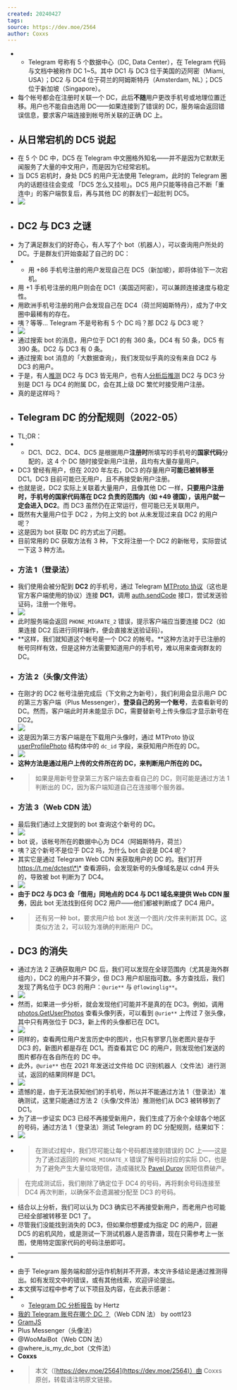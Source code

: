 ```yaml
---
created: 20240427
tags: 
source: https://dev.moe/2564
author: Coxxs
---
```

- - Telegram 号称有 5 个数据中心（DC, Data Center），在 Telegram 代码与文档中被称作 DC 1~5。其中 DC1 与 DC3 位于美国的迈阿密（Miami, USA）；DC2 与 DC4 位于荷兰的阿姆斯特丹（Amsterdam, NL）；DC5 位于新加坡（Singapore）。
- 每个帐号都会在注册时关联一个 DC，此后**不随**用户更改手机号或地理位置迁移。用户也不能自由选用 DC——如果连接到了错误的 DC，服务端会返回错误信息，要求客户端连接到帐号所关联的正确 DC 上。
- ## 从日常宕机的 DC5 说起
- 在 5 个 DC 中，DC5 在 Telegram 中文圈格外知名——并不是因为它默默无闻服务了大量的中文用户，而是因为它经常宕机。
- 当 DC5 宕机时，身处 DC5 的用户无法使用 Telegram，此时的 Telegram 圈内的话题往往会变成 「DC5 怎么又挂啦」。DC5 用户只能等待自己不断「重连中」的客户端恢复后，再与其他 DC 的群友们一起批判 DC5。
- ![](assets/2024/image-1-1024x1006.png)
- ## DC2 与 DC3 之谜
- 为了满足群友们的好奇心，有人写了个 bot（机器人），可以查询用户所处的 DC。于是群友们开始查起了自己的 DC：
- -   用 +86 手机号注册的用户发现自己在 DC5（新加坡），即将体验下一次宕机。
-   用 +1 手机号注册的用户则会在 DC1（美国迈阿密），可以兼顾连接速度与稳定性。
-   用欧洲手机号注册的用户会发现自己在 DC4（荷兰阿姆斯特丹），成为了中文圈中最稀有的存在。
- 咦？等等… Telegram 不是号称有 5 个 DC 吗？那 DC2 与 DC3 呢？
- ![](assets/2024/image-1024x214.png)
- 通过搜索 bot 的消息，用户位于 DC1 的有 360 条，DC4 有 50 条，DC5 有 390 条。DC2 与 DC3 有 0 条。
- 通过搜索 bot 消息的「大数据查询」，我们发现似乎真的没有来自 DC2 与 DC3 的用户。
- 于是，有人[推测](https://t.me/tgsucks/307) DC2 与 DC3 皆无用户，也有人[分析后推测](https://blog.hertz.zone/2021-11-07_TGDC) DC2 与 DC3 分别是 DC1 与 DC4 的附属 DC，会在其上级 DC 繁忙时接受用户注册。
- 真的是这样吗？
- ## Telegram DC 的分配规则（2022-05）
- TL;DR：
- -   DC1、DC2、DC4、DC5 是根据用户**注册时**所填写的手机号的**国家代码**分配的，这 4 个 DC 随时接受新用户注册，且均有大量存量用户。
-   DC3 曾经有用户，但在 2020 年左右，DC3 的存量用户**可能已被转移至** DC1。DC3 目前可能已无用户，且不再接受新用户注册。
- 也就是说，DC2 实际上关联着大量用户，且像其他 DC 一样，**只要用户注册时，手机号的国家代码落在 DC2 负责的范围内（如 +49 德国），该用户就一定会进入 DC2**。而 DC3 虽然仍在正常运行，但可能已无关联用户。
- 既然有大量用户位于 DC2 ，为何上文的 bot 从未发现过来自 DC2 的用户呢？
- 这是因为 bot 获取 DC 的方式出了问题。
- 目前常用的 DC 获取方法有 3 种，下文将注册一个 DC2 的新帐号，实际尝试一下这 3 种方法。
- ### 方法 1（登录法）
- 我们使用会被分配到 **DC2** 的手机号，通过 Telegram [MTProto 协议](https://core.telegram.org/mtproto)（这也是官方客户端使用的协议）连接 **DC1**，调用 [auth.sendCode](https://core.telegram.org/method/auth.sendcode) 接口，尝试发送验证码，注册一个账号。
- ![](assets/2024/image-4-1024x166.png)
- 此时服务端会返回 `PHONE_MIGRATE_2` 错误，提示客户端应当要连接 DC2（如果连接 DC2 后进行同样操作，便会直接发送验证码）。
- **这样，我们就知道这个帐号是一个 DC2 的帐号。**这种方法对于已注册的帐号同样有效，但是这种方法需要知道用户的手机号，难以用来查询群友的 DC。
- ### 方法 2（头像/文件法）
- 在刚才的 DC2 帐号注册完成后（下文称之为新号），我们利用会显示用户 DC 的第三方客户端（Plus Messenger），**登录自己的另一个账号**，去查看新号的 DC。然而，客户端此时并未能显示 DC，需要替新号上传头像后才显示新号在 DC2。
- ![](assets/2024/image-5-1024x457.png)
- 这是因为第三方客户端是在下载用户头像时，通过 MTProto 协议 [userProfilePhoto](https://core.telegram.org/constructor/userProfilePhoto) 结构体中的 `dc_id` 字段，来获知用户所在的 DC。
- ![](assets/2024/image-6.png)
- **这种方法是通过用户上传的文件所在的 DC，来判断用户所在的 DC。**
- > 如果是用新号登录第三方客户端去查看自己的 DC，则可能是通过方法 1 判断出的 DC，因为客户端知道自己在连接哪个服务器。
- ### 方法 3（Web CDN 法）
- 最后我们通过上文提到的 bot 查询这个新号的 DC。
- ![](assets/2024/image-7.png)
- bot 说，该帐号所在的数据中心为 DC4（阿姆斯特丹，荷兰）
- 咦？这个新号不是位于 DC2 吗，为什么 bot 会说是 DC4 呢？
- 其实它是通过 Telegram Web CDN 来获取用户的 DC 的。我们打开 https://t.me/dctest\*\* 查看源码，会发现新号的头像域名是以 cdn4 开头的，导致被 bot 判断为了 DC4。
- ![](assets/2024/image-8-1024x334.png)
- **由于 DC2 与 DC3 会「借用」同地点的 DC4 与 DC1 域名来提供 Web CDN 服务**，因此 bot 无法找到任何 DC2 用户——他们都被判断成了 DC4 用户。
- > 还有另一种 bot，要求用户给 bot 发送一个图片/文件来判断其 DC。这类似方法 2，可以较为准确的判断用户 DC。
- ## DC3 的消失
- 通过方法 2 正确获取用户 DC 后，我们可以发现在全球范围内（尤其是海外群组内），DC2 的用户并不算少，但 DC3 用户却屈指可数。多方查找后，我们发现了两名位于 DC3 的用户：`@urie**` 与 `@flowinglig**`。
- ![](assets/2024/image-9-1024x642.png)
- 然而，如果进一步分析，就会发现他们可能并不是真的在 DC3。例如，调用 [photos.GetUserPhotos](https://core.telegram.org/method/photos.getUserPhotos) 查看头像列表，可以看到 `@urie**` 上传过 7 张头像，其中只有两张位于 DC3，新上传的头像都已在 DC1。
- ![](assets/2024/image-10-1024x238.png)
- 同样的，查看两位用户发言历史中的图片，也只有寥寥几张老图片是存于 DC3 的，新图片都是存在 DC1。而查看其它 DC 的用户，则发现他们发送的图片都存在各自所在的 DC 中。
- 此外，`@urie**` 也在 2021 年发送过文件给 DC 识别机器人（文件法）进行测试，返回的结果同样是 DC1。
- ![](assets/2024/image-12.png)
- 遗憾的是，由于无法获知他们的手机号，所以并不能通过方法 1（登录法）准确测试，这里只能通过方法 2（头像/文件法）推测他们从 DC3 被转移到了 DC1。
- 为了进一步证实 DC3 已经不再接受新用户，我们生成了万余个全球各个地区的号码，通过方法 1（登录法）测试 Telegram 的 DC 分配规则，结果如下：
- ![](assets/2024/image-14-1003x1024.png)
- > 在测试过程中，我们尽可能让每个号码都连接到错误的 DC 上——这是为了通过返回的 `PHONE_MIGRATE_X` 错误了解号码对应的实际 DC，也是为了避免产生大量垃圾短信，造成骚扰及 [Pavel Durov](https://en.wikipedia.org/wiki/Pavel_Durov) 因短信费破产。
> 
> 在完成测试后，我们剔除了确定位于 DC4 的号码，再将剩余号码连接至 DC4 再次判断，以确保不会遗漏被分配至 DC3 的号码。
- 结合以上分析，我们可以认为 DC3 确实已不再接受新用户，而老用户也可能已经全部被转移至 DC1 了。
- 尽管我们没能找到消失的 DC3，但如果你想要成为指定 DC 的用户，回避 DC5 的宕机风险，或是测试一下测试机器人是否靠谱，现在只需参考上一张图，使用特定国家代码的号码注册即可。
- ___
- 由于 Telegram 服务端和部分运作机制并不开源，本文许多结论是通过推测得出。如有发现文中的错误，或有其他线索，欢迎评论提出。
- 本文撰写过程中参考了以下项目及内容，在此表示感谢：
- -   [Telegram DC 分析报告](https://blog.hertz.zone/2021-11-07_TGDC) by Hertz
-   [我的 Telegram 账号在哪个 DC ？](https://lab.best33.com/telegram-datacenter/)（Web CDN 法） by oott123
-   [GramJS](https://github.com/gram-js/gramjs)
-   Plus Messenger（头像法）
-   @WooMaiBot（Web CDN 法）
-   @where\_is\_my\_dc\_bot（文件法）
- **Coxxs**
- > 本文（[https://dev.moe/2564](https://dev.moe/2564)）由 Coxxs 原创，转载请注明原文链接。
